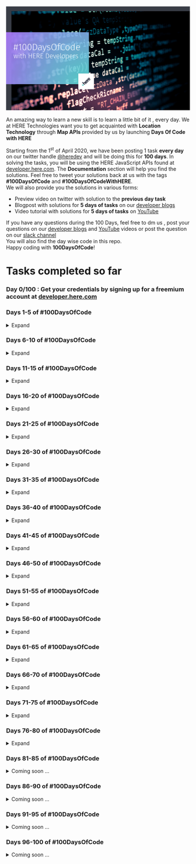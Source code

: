 ![100DaysOfCode](img/100daysofcode.jpg) 



<p> An amazing way to learn a new skill is to learn a little bit of it , every day. We at HERE Technologies want you to get acquainted with <strong>Location Technology</strong> through <strong>Map APIs </strong> provided by us by launching <strong>Days Of Code with HERE</strong></p>
<!--more-->
<p>
    Starting from the 1<sup>st</sup> of April 2020, we have been posting 1 task <strong>every day</strong> on our twitter handle <a href="https://twitter.com/heredev/">@heredev</a> and will be doing this for <strong>100 days</strong>. In solving the tasks, you will be using the HERE JavaScript APIs found at <a href="www.developer.here.com/documentation">developer.here.com</a>. The <strong>Documentation</strong> section will help you find the solutions. 
    Feel free to tweet your solutions back at us with the tags <strong>#100DaysOfCode</strong> and <strong>#100DaysOfCodeWithHERE</strong>.<br>
    We will also provide you the solutions in various forms:
</p>
<ul>
    <li> Preview video on twitter with solution to the <strong>previous day task</strong></li>
    <li> Blogpost with solutions for <strong> 5 days of tasks</strong> on our <a href="https://developer.here.com/blog/topic/100daysofcode">developer blogs</a> </li>
    <li> Video tutorial with solutions for <strong> 5 days of tasks</strong> on <a href="https://www.youtube.com/user/heremaps/playlists"> YouTube</a></li>
</ul>
<p>If you have any questions during the 100 Days, feel free to dm us , post your questions on our <a href="www.developer.here.com/blog">developer blogs</a> and <a href="https://www.youtube.com/watch?v=dvSHOLI4QQc&list=PLTlZUhyLwZTcV_b8Z8Va8JYsH2CQnOwFS"> YouTube</a> videos or post the question on our <a href="https://t.her.is/slack">slack channel</a><br>
You will also find the day wise code in this repo.<br>
Happy coding with <strong>100DaysOfCode</strong>!</p>

# Tasks completed so far
### Day 0/100 : Get your credentials by signing up for a freemium account at [developer.here.com](https://developer.here.com/)

### Days 1-5 of #100DaysOfCode
<details>
<summary> Expand </summary>

### [Day 1/100:  Page Frame](/Day%201)
- Create the frame for an HTML + JS web page
- Add HERE map core and map services source within the <head></head> tags 
### [Day 2/100 : Create div for holding map](/Day%202)
- Create div for holding map - width = 100% of screen , height = 80% of screen, background colour of your choice.
- initialize platform with the JavaScript apiKey
### [Day 3/100 : Load Map](/Day%203) 
- define the center of the map with latitude and longitude
- initialize VECTOR map with default layer, center of map and zoom level 
### [Day 4/100 : Map UI - Control Panel](/Day%204)
- Add zoom in and out buttons to the map.
- Also add ui element to change map type (satellite, traffic) after loading.
### [Day 5/100 : Map UI- map event](/Day%205)
- Add panning capability to the map
</details>

### Days 6-10 of #100DaysOfCode
<details>
<summary> Expand </summary>

### [Day 6/100 : Map Tilt](/Day%206) 
- Set the map to tilt at a 60º angle
- Align the map such that the top of the map is the West half of the globe
### [Day 7/100 : Position](/Day%207)
- Get position from your browser  * Hint check out our blogs
### [Day 8/100 : Marker](/Day%208) 
- Add basic marker at current position
### [Day 9/100 :  Marker SVG](/Day%209)
- Change the marker from the default marker to an svg marker
- The maker can be a white circle inside a green circle like the one on our web app Here We Go 
### [Day 10/100 : Click for position](/Day%2010)
- add event to log the position when you click anywhere on the map
</details>

### Days 11-15 of #100DaysOfCode
<details>
<summary> Expand </summary>

### [Day 11/100 : Marker data](/Day%2011)
- Place an image as a marker where you clicked on the map. 
- Add the text " I'm Here " to the marker as marker data 
### [Day 12/1000 :  Info-bubble](/Day%2012) 
- Display an info-bubble on tapping the marker
- show the marker data as the info in the bubble.
### [Day 13 dragging the marker](/Day%2013)
- add capabilities to drag a marker and position it in another place on the screen
- Hint: You will have to write event listeners for when you start the drag, during the drag and end of drag
### [Day 14 Drawing a circle](/Day%2014)
- Draw a circle of radius 10 km
- Let the center be the new position after the marker was dragged
### [Day 15 Customizing the circle](/Day%2015)
- Fill in the circle with a color of your choice
- Give it a darker border of width 4px
</details>

### Days 16-20 of #100DaysOfCode
<details>
<summary> Expand </summary>

### [Day 16 Playing with fonts](/Day%2016)
- Change the map font on Load
- Hint ;) Take a look at map styles
### [Day 17 Styling after load](/Day%2017)
- Create a button called highlight hospitals
- Change the colour of all hospitals in the world to a bright red on clicking the button
- Hint- use map style on load
### [Day 18 Languages](/Day%2018)
- Change the default display language of the map to anything other than English 
### [Day 19 Control panel](/Day%2019)
- Change the position of the map control panel to the top right of the map
### [Day 20 Geocoder free form search](/Day%2020)
- Change the unit of the map to see distance in miles
</details>

### Days 21-25 of #100DaysOfCode
<details>
<summary> Expand </summary>

### [Day 21 What's meters, I understand only miles](/Day%2021)
- Use the geocoder and Search service to conduct a free form search for 'hauptstraße' 
- Choose any street with a common name instead, and let us know how many results you get!
### [Day 22 Limit results](/Day%2022)
- Limit the results from the task on Day 21 to 5 results
### [Day 23 Geocoder limit by country](/Day%2023)
- Limit the results from the task on Day 22 to the country ' Germany' 
- If you are using a street near you, limit the search to your country 
### [Day 24 Geocoder with a qualified query](/Day%2024)
- Instead of the free form search, use a structured search where street = hauptstraße , city = Berlin, Country = Germany
- Customize this according to the street you want in the result.
### [Day 25 Geocoder access to the building](/Day%2025)
- Search for 'Invalidenstraße 116, Berlin'
- Place a marker on the access point of the building.
</details>

### Days 26-30 of #100DaysOfCode
<details>
<summary> Expand </summary>

### [Day 26 Geocoder discover](/Day%2026)
- Use the discover endpoint of the Geocoder and search for ‘markets’
- specify a point where you want to discover the markets 
### [Day 27 Discover places in a radius](/Day%2027)
- Using the discover endpoint, search for markets in a 1km radius
### [Day 28 Discover distance](/Day%2028)
- Note down the 'distance' parameter of each of the results from the result of Day 27
- Display the result in an info-bubble for every result.
### [Day 29 Autosuggest](/Day%2029)
- I am so tired that I need Starbucks and cannot even type it completely
- Use the autosuggest endpoint to search for an incomplete query 'star' near you. 
### [Day 30 Autosuggest bounding box](/Day%2030)
- Repeat the query from day 29
- This time, restrict your search within a box of 4 blocks
- Hint : check the parameter bounding box
</details>

### Days 31-35 of #100DaysOfCode
<details>
<summary> Expand </summary>

### [Day 31 Browse with name](/Day%2031)
- Use the 'Browse' endpoint of the Geocoding and Search API to look for a 'Museum'
- Do a simple search with just the 'name'
### [Day 32 Browse + categories](/Day%2032)
- Add to the search query from Day 31 to add a level 3 category search.
-  Look for 'History Museums' around you while writing 'Museum' in the name field
### [Day 33 Browse + Food Categories+ Takeout 🌮](/Day%2033)
- Modify the search request from day 32 to use the level 2 food categories for Mexican food
- Make sure that you only search for restaurants which serve ' takeout' .
### [Day 34 Lookup](/Day%2034)
- Note the 'id' from one of the places in the results from day 33
- Use this id to 'lookup' the specific place
### [Day 35 Reverse geocoder](/Day%2035)
- You know where a friend lives but can't find their postal address to send them a gift ?
- Use the reverse geocoder to get the postal address from the position on the map {lat: ,lng: }
</details>

### Days 36-40 of #100DaysOfCode
<details>
<summary> Expand </summary>

### [Day 36 Geofencing Creating a WKT file](/Day%2036)
- Draw a polygon around a place that is interesting to you and save it in a WKT file.
### [Day 37 Geofencing Uploading a WKT file](/Day%2037)
- Upload the polygon you created in day 36 as a layer so you can use as a geofence later
### [Day 38 Geofencing retrieve layer](/Day%2038)
- Retrieve the ID of the polygon that you uploaded as a layer on day 37
### [Day 39 Geofencing To be or not to be](/Day%2039)
- Given a point with latitude and longitude and your layer from day 37, use one of our APIs to check whether the point is inside your layer or not.
- Hint: Check out the link: https://t.her.is/35zshEV
### [Day 40 Geofence Almost there](/Day%2040)
- Update your function from day 39 so that it’ll determine whether the point is within 100 meter proximity of your layer or not.
</details>

### Days 41-45 of #100DaysOfCode
<details>
<summary> Expand </summary>

### [Day 41 Routing A to B](/Day%2041)
- Determine two random locations on the map that are navigable by car.
- Get the shortest route for car to drive between those locations in the form of a polyline.
### [Day 42 Routing : Draw the route](/Day%2042)
- Use the flexible polyline received as the result from Day 41
- Draw the first route on the map and color it #034F84
### [Day 43 Routing : Alternatives](/Day%2043)
- Request for 3 alternative routes for the route received on Day 42
### [Day 44 Routing : Timing is important](/Day%2044)
- Set the departure time to 9 AM for the route 
- Set the departure time to 3 PM for the same route 
- Compare the difference between all received routes
### [Day 45 Routing : Summary](/Day%2045)
- Get the summary of the time required and distance covered for any of the routes you calculated in the previous days.
</details>

### Days 46-50 of #100DaysOfCode
<details>
<summary> Expand </summary>

### [Day 46 Routing : Waypoints](/Day%2046)
- Add a waypoint which falls between the route from day 41 
- Draw a route including this waypoint
### [Day 47 Routing : Driving Instructions](/Day%2047)
- Print out driving instructions and actions for the first route received on Day 46
### [Day 48 Routing : Speed Limit](/Day%2048)
- Find out the speed limit on the route for Day 46
### [Day 49 Routing : Stop Duration](/Day%2049)
- Add a stopover of 900 seconds to the waypoint from day 46
- Log the waiting time with instructions
### [Day 50 Routing : Pedestrian](/Day%2050)
- Get a walking route between two points
- Draw the route with a dashed line 

</details>

### Days 51-55 of #100DaysOfCode
<details>
<summary> Expand </summary>

### [Day 51 Routing :  Avoid routing feature- Parks](/Day%2051)
- For the pedestrian route from day 50,  avoid parks
- Use Routing v7 to do this
### [Day 52 Routing : Bicycle](/Day%2052)
- Get a bicycle route between two points
- Use Routing v7 to do this
### [Day 53 Routing : Avoid routing feature- Dirt Roads](/Day%2053)
- For the bicycle route from day 52,  avoid dirt roads
- Use Routing v7 to do this  
### [Day 54 Routing : Public Transport](/Day%2054)
- Get a public transport route between two points
- Use Routing v7 to do this
### [Day 55 Routing : Avoid Buses](/Day%2055)
- For the public transport route for day 54, get a route without buses
- Use Routing v7 to do this
</details>

### Days 56-60 of #100DaysOfCode
<details>
<summary> Expand </summary>

### [Day 56 Routing :  Avoid Traffic jams](/Day%2056)
- With a car route from a point A to B, avoid traffic jams
### [Day 57 Routing : Avoid Areas](/Day%2057)
- Identify an area on the route from day 56 which you don't like driving through.
- Create and display a box around that area
### [Day 58 Routing : Avoid Areas](/Day%2058)
- Obtain a new route between the same places as on day 56,  while avoiding the area specified on day 57 
### [Day 59 Routing : Links](/Day%2059)
- Obtain a breakdown of your route from day 56 in the form of road links
### [Day 60 Routing : Avoid links](/Day%2060)
- From the results on day 58, select the link id of a patch of road you wish to avoid.
- Obtain a new route between the same places while avoid this patch of road.
</details>

### Days 61-65 of #100DaysOfCode
<details>
<summary> Expand </summary>

### [Day 61 Routing : Reach Radius](/Day%2061)
- Draw a circle of 10km from any single point 
- Get a route from the center to any point on the circle
- Check if the route is actually 10km long
### [Day 62 Routing : Isoline Distance](/Day%2062)
- Get an isoline route from the center from day 61
- Make the radius of this isoline 10 km.
### [Day 63 Routing : Isoline Time ](/Day%2063)
- Get an isoline route from the center from day 61
- This time find places you can reach within 15 minutes of walking.
### [Day 64 Routing : Matrix](/Day%2064)
- Select 3 different addresses as the starting address
- Select 2 different addresses as the destination address
- Get a route from all starting address to all destinations
### [Day 65 Routing : Id](/Day%2065)
- Get routing Ids for the different routes received on day 64
- Draw the routes using the routing Id endpoint.
</details>

### Days 66-70 of #100DaysOfCode
<details>
<summary> Expand </summary>

### [Day 66 Truck Routing](/Day%2066)
- Get a route for a truck
- Make sure it follows strict road restrictions
### [Day 67 Truck Routing : Radioactive](/Day%2067)
- Get a route for a truck
- Mention that it contains radioactive material
- Does it still get a route through the city?
### [Day 68 Truck Profile](/Day%2068)
- Calculate a route for a truck 3 meters high
- Use two different cities as source and destination
### [Day 69 Truck Profile ](/Day%2069)
- Calculate a route for a truck with 1 trailer, 4 axles and is 20 meters long
### [Day 70 Truck Profile ](/Day%2070)
- Calculate a route for the truck profile in day 69
- The total mass of the truck with the trailer is 40T
- Weight per axle is 10T
</details>

### Days 71-75 of #100DaysOfCode
<details>
<summary> Expand </summary>

### [Day 71 Route Attributes](/Day%2071)
- Get a route for a truck from Berlin, Germany to Warsaw, Poland
- Get the route summary by country
### [Day 72 Route Attributes](/Day%2072)
- Using the route request from day 71, also get the zones along the route
### [Day 73 Leg Attributes](/Day%2073)
- For the route request from day 72, get maneuvers for every leg of the route
### [Day 74 Maneuver Attributes](/Day%2074)
- For the maneuvers from day 73, make sure to also include the direction of the maneuver
### [Day 75 Clean-up result](/Day%2075)
- To get a cleaner result for the route from day 71, remove the leg attributes and summary from the result
</details>

### Days 76-80 of #100DaysOfCode
<details>
<summary> Expand </summary>

### [Day 76 Cost of the journey](/Day%2076)
- Using the Fleet Telematics API, calculate the costs of the journey if
- Driver is paid 10/hour 
- Vehicle cost is 0.5/Km
- Specify the local currency 
### [Day 77 Energy Cost](/Day%2077)
- Using the same truck profile as day 76, calculate the fuel cost for the trip
- Maximum speed of the truck is 90 km/hr
- Weight Dependent consumption profile of a 40T truck
### [Day 78  Cost of Fuel](/Day%2078)
- For the energy cost calculated on day 77, specify the fuel type
- Specify your local fuel price per unit
### [Day 79 Toll Cost](/Day%2079)
- Get the total toll cost for the above truck
- Specify that it has 1 trailer 
### [Day 80 Toll Cost per System](/Day%2080)
- For the above toll cost, find out what was the toll cost per toll system 
- Where is your toll money going ?🤔 🤑 
</details>

### Days 81-85 of #100DaysOfCode
<details>
<summary> Coming soon ... </summary>


</details>

### Days 86-90 of #100DaysOfCode
<details>
<summary> Coming soon ... </summary>


</details>

### Days 91-95 of #100DaysOfCode
<details>
<summary> Coming soon ... </summary>


</details>

### Days 96-100 of #100DaysOfCode
<details>
<summary> Coming soon ... </summary>


</details>



 
